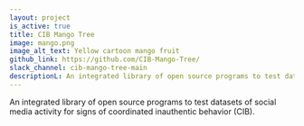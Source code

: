 ```yaml
---
layout: project
is_active: true
title: CIB Mango Tree
image: mango.png
image_alt_text: Yellow cartoon mango fruit
github_link: https://github.com/CIB-Mango-Tree/
slack_channel: cib-mango-tree-main
descriptionL: An integrated library of open source programs to test datasets of social media activity for signs of coordinated inauthentic behavior (CIB).
---
```


An integrated library of open source programs to test datasets of social media activity for signs of coordinated inauthentic behavior (CIB).
